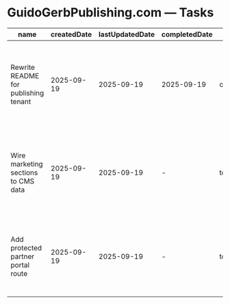 # GuidoGerbPublishing.com — Tasks

| name | createdDate | lastUpdatedDate | completedDate | status | description |
| --- | --- | --- | --- | --- | --- |
| Rewrite README for publishing tenant | 2025-09-19 | 2025-09-19 | 2025-09-19 | complete | Documented section navigation, partner use cases, and environment variables for the publishing portal. |
| Wire marketing sections to CMS data | 2025-09-19 | 2025-09-19 | - | todo | Replace static copy with content fetched from the publishing CMS to keep launch messaging current. |
| Add protected partner portal route | 2025-09-19 | 2025-09-19 | - | todo | Extend the router with a portal layout for authenticated label partners and resource downloads. |
